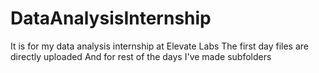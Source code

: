 # DataAnalysisInternship
It is for my data analysis internship at Elevate Labs 
The first day files are directly uploaded
And for rest of the days I've made subfolders
